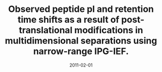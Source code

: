 ---
link: https://dx.doi.org/10.1007/s00726-010-0704-2
journal: Amino acids
title: Observed peptide pI and retention time shifts as a result of post-translational modifications in multidimensional separations using narrow-range IPG-IEF.
date: 2011-02-01
authors: Lengqvist, J, Eriksson, H, Gry, M, Uhlén, K, Björklund, C, Bjellqvist, B, Jakobsson, PJ, Lehtiö, J
---